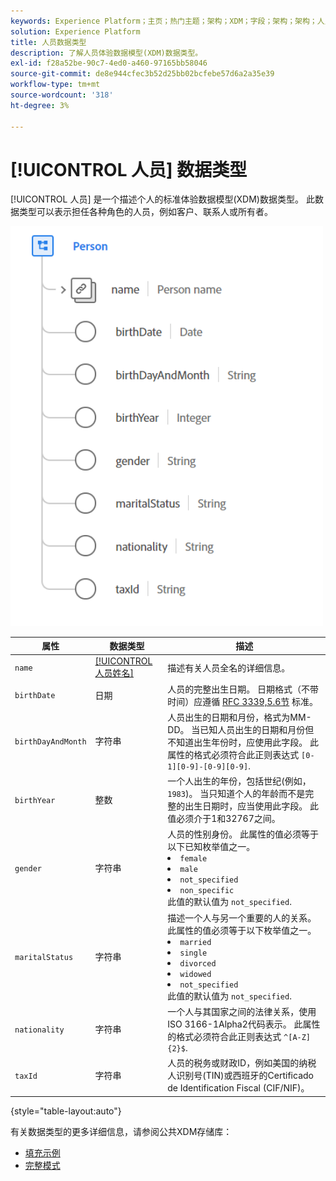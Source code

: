 ```yaml
---
keywords: Experience Platform；主页；热门主题；架构；XDM；字段；架构；架构；人员；数据类型；数据类型；
solution: Experience Platform
title: 人员数据类型
description: 了解人员体验数据模型(XDM)数据类型。
exl-id: f28a52be-90c7-4ed0-a460-97165bb58046
source-git-commit: de8e944cfec3b52d25bb02bcfebe57d6a2a35e39
workflow-type: tm+mt
source-wordcount: '318'
ht-degree: 3%

---
```


# [!UICONTROL 人员] 数据类型

[!UICONTROL 人员] 是一个描述个人的标准体验数据模型(XDM)数据类型。 此数据类型可以表示担任各种角色的人员，例如客户、联系人或所有者。

<img src="../images/data-types/person.PNG" width="500" /><br />

| 属性 | 数据类型 | 描述 |
| --- | --- | --- |
| `name` | [[!UICONTROL 人员姓名]](./person-name.md) | 描述有关人员全名的详细信息。 |
| `birthDate` | 日期 | 人员的完整出生日期。 日期格式（不带时间）应遵循 [RFC 3339,5.6节](https://tools.ietf.org/html/rfc3339#section-5.6) 标准。 |
| `birthDayAndMonth` | 字符串 | 人员出生的日期和月份，格式为MM-DD。 当已知人员出生的日期和月份但不知道出生年份时，应使用此字段。 此属性的格式必须符合此正则表达式 `[0-1][0-9]-[0-9][0-9]`. |
| `birthYear` | 整数 | 一个人出生的年份，包括世纪(例如， `1983`)。 当只知道个人的年龄而不是完整的出生日期时，应当使用此字段。 此值必须介于1和32767之间。 |
| `gender` | 字符串 | 人员的性别身份。 此属性的值必须等于以下已知枚举值之一。 <li> `female` </li> <li> `male` </li> <li> `not_specified` </li> <li> `non_specific` </li> 此值的默认值为 `not_specified`. |
| `maritalStatus` | 字符串 | 描述一个人与另一个重要的人的关系。 此属性的值必须等于以下枚举值之一。 <li> `married` </li> <li> `single` </li> <li> `divorced` </li> <li> `widowed` </li> <li> `not_specified` </li> 此值的默认值为 `not_specified`. |
| `nationality` | 字符串 | 一个人与其国家之间的法律关系，使用ISO 3166-1Alpha2代码表示。 此属性的格式必须符合此正则表达式 `^[A-Z]{2}$`. |
| `taxId` | 字符串 | 人员的税务或财政ID，例如美国的纳税人识别号(TIN)或西班牙的Certificado de Identification Fiscal (CIF/NIF)。 |

{style="table-layout:auto"}

有关数据类型的更多详细信息，请参阅公共XDM存储库：

* [填充示例](https://github.com/adobe/xdm/blob/master/components/datatypes/person/person.example.1.json)
* [完整模式](https://github.com/adobe/xdm/blob/master/components/datatypes/person/person.schema.json)
